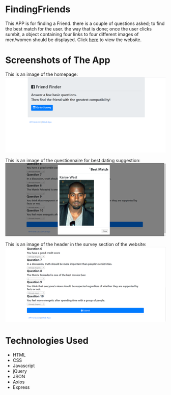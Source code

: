 # FindingFriends
This APP is for finding a Friend. there is a couple of questions asked; to find the best match for the user. the way that is done; once the user clicks sumbit, a object containing four links to four different images of men/women should be displayed. Click [here](https://finding-friends.herokuapp.com/) to view the website.

# Screenshots of The App
This is an image of the homepage:
![friend](images/friends1.png)

This is an image of the questionnaire for best dating suggestion:
![friend2](images/friends2.png)

This is an image of the header in the survey section of the website:
![friend3](images/friends3.png)

# Technologies Used
- HTML
- CSS
- Javascript
- jQuery
- JSON
- Axios
- Express